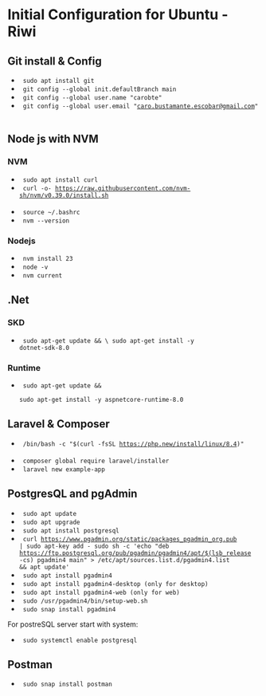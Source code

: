# Initial Configuration for Ubuntu - Riwi

## Git install & Config

- <code> sudo apt install git  </code> <br>
- <code> git config --global init.defaultBranch main </code> <br>
- <code> git config --global user.name "carobte" </code> <br>
- <code> git config --global user.email "caro.bustamante.escobar@gmail.com" </code> <br>

## Node js with NVM

### NVM
- <code> sudo apt install curl </code> <br>
- <code> curl -o- https://raw.githubusercontent.com/nvm-sh/nvm/v0.39.0/install.sh </code> <br>
- <code> source ~/.bashrc </code> <br>
- <code> nvm --version </code> <br>

### Nodejs
- <code> nvm install 23 </code> <br>
- <code> node -v </code> <br>
- <code> nvm current </code> <br>

## .Net

### SKD

- <code> sudo apt-get update && \  sudo apt-get install -y dotnet-sdk-8.0 </code> <br>

### Runtime

- <code> sudo apt-get update && \
  sudo apt-get install -y aspnetcore-runtime-8.0 </code> <br>

## Laravel & Composer

- <code> /bin/bash -c "$(curl -fsSL https://php.new/install/linux/8.4)" </code> <br>
- <code> composer global require laravel/installer </code> <br>
- <code> laravel new example-app </code> <br> 

## PostgresQL and pgAdmin

- <code> sudo apt update </code> <br>
- <code> sudo apt upgrade </code> <br>
- <code> sudo apt install postgresql </code> <br>
- <code> curl https://www.pgadmin.org/static/packages_pgadmin_org.pub | sudo apt-key add -
sudo sh -c 'echo "deb https://ftp.postgresql.org/pub/pgadmin/pgadmin4/apt/$(lsb_release -cs) pgadmin4 main" > /etc/apt/sources.list.d/pgadmin4.list && apt update' </code> <br>
- <code> sudo apt install pgadmin4 </code> <br>
- <code> sudo apt install pgadmin4-desktop (only for desktop) </code> <br>
- <code> sudo apt install pgadmin4-web (only for web) </code> <br>
- <code> sudo /usr/pgadmin4/bin/setup-web.sh </code> <br>
- <code> sudo snap install pgadmin4 </code> <br>

For postreSQL server start with system:
- <code> sudo systemctl enable postgresql </code> <br>

## Postman
- <code> sudo snap install postman </code> <br>
